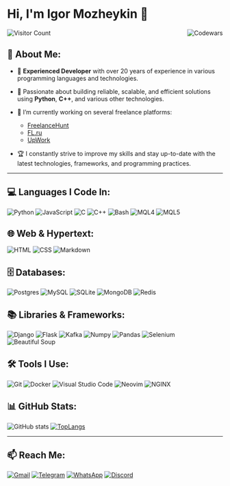 # Hi, I'm Igor Mozheykin 👋

![Visitor Count](https://profile-counter.glitch.me/Mozheykin/count.svg)
<img src="https://www.codewars.com/users/Mozheykin/badges/small" align="right" alt="Codewars">

## 🚀 About Me:

- :office: **Experienced Developer** with over 20 years of experience in various programming languages and technologies.
- :hammer: Passionate about building reliable, scalable, and efficient solutions using **Python**, **C++**, and various other technologies.
- :dart: I’m currently working on several freelance platforms:  
  - [FreelanceHunt](https://freelancehunt.com/freelancer/LegalWings.html)
  - [FL.ru](https://www.fl.ru/users/mozheikinigor/portfolio/)
  - [UpWork](https://www.upwork.com/freelancers/~01dd7daccf19642309?viewMode=1)
  
- 🏆 I constantly strive to improve my skills and stay up-to-date with the latest technologies, frameworks, and programming practices.

---

## 💻 Languages I Code In:
![Python](https://img.shields.io/badge/Python-3776AB?logo=python&logoColor=fff)
![JavaScript](https://img.shields.io/badge/JavaScript-F7DF1E?logo=javascript&logoColor=000)
![C](https://img.shields.io/badge/C-00599C?logo=c&logoColor=white)
![C++](https://img.shields.io/badge/C++-%2300599C.svg?logo=c%2B%2B&logoColor=white)
![Bash](https://img.shields.io/badge/Bash-4EAA25?logo=gnubash&logoColor=fff)
![MQL4](https://img.shields.io/badge/MQL4-3776AB?logo=MQL4&logoColor=white)
![MQL5](https://img.shields.io/badge/MQL5-00599C?logo=MQL5&logoColor=white)

## 🌐 Web & Hypertext:
![HTML](https://img.shields.io/badge/HTML-%23E34F26.svg?logo=html5&logoColor=white)
![CSS](https://img.shields.io/badge/CSS-1572B6?logo=css3&logoColor=fff)
![Markdown](https://img.shields.io/badge/Markdown-%23000000.svg?logo=markdown&logoColor=white)

## 🗄️ Databases:
![Postgres](https://img.shields.io/badge/Postgres-%23316192.svg?logo=postgresql&logoColor=white)
![MySQL](https://img.shields.io/badge/MySQL-4479A1?logo=mysql&logoColor=fff)
![SQLite](https://img.shields.io/badge/SQLite-%2307405e.svg?logo=sqlite&logoColor=white)
![MongoDB](https://img.shields.io/badge/MongoDB-%234ea94b.svg?logo=mongodb&logoColor=white)
![Redis](https://img.shields.io/badge/Redis-%23DD0031.svg?logo=redis&logoColor=white)

## 📚 Libraries & Frameworks:
![Django](https://img.shields.io/badge/Django-%23092E20.svg?logo=django&logoColor=white)
![Flask](https://img.shields.io/badge/Flask-000?logo=flask&logoColor=fff)
![Kafka](https://img.shields.io/badge/Kafka-1b1e26?logo=apache-kafka&logoColor=white)
![Numpy](https://img.shields.io/badge/Numpy-1b1e26?logo=numpy&logoColor=white)
![Pandas](https://img.shields.io/badge/Pandas-1b1e26?logo=pandas&logoColor=white)
![Selenium](https://img.shields.io/badge/Selenium-1b1e26?logo=selenium&logoColor=white)
![Beautiful Soup](https://img.shields.io/badge/Beautiful%20Soup-1b1e26?logo=Beautiful%20Soup&logoColor=white)

## 🛠️ Tools I Use:
![Git](https://img.shields.io/badge/Git-F05032?logo=git&logoColor=fff)
![Docker](https://img.shields.io/badge/Docker-2496ED?logo=docker&logoColor=fff)
![Visual Studio Code](https://custom-icon-badges.demolab.com/badge/Visual%20Studio%20Code-0078d7.svg?logo=vsc&logoColor=white)
![Neovim](https://img.shields.io/badge/Neovim-57A143?logo=neovim&logoColor=fff)
![NGINX](https://img.shields.io/badge/NGINX-009639?logo=nginx&logoColor=white)

## 📊 GitHub Stats:
![GitHub stats](https://github-readme-stats.vercel.app/api?username=Mozheykin&show_icons=true&theme=radical)
[![TopLangs](https://github-readme-stats.vercel.app/api/top-langs/?username=Mozheykin&layout=compact&theme=radical)](https://github.com/Mozheykin/github-readme-stats)

---

## 📫 Reach Me:
[![Gmail](https://img.shields.io/badge/Gmail-D14836?style=for-the-badge&logo=gmail&logoColor=white)](mailto:mozheykin.igor@gmail.com)
[![Telegram](https://img.shields.io/badge/Telegram-2CA5E0?style=for-the-badge&logo=telegram&logoColor=white)](https://t.me/LEGALWings)
[![WhatsApp](https://img.shields.io/badge/WhatsApp-25D366?style=for-the-badge&logo=whatsapp&logoColor=white)](https://wa.me/89211055750)
[![Discord](https://img.shields.io/badge/Discord-7289DA?style=for-the-badge&logo=discord&logoColor=white)](https://discord.com/users/597543692336889856/)

